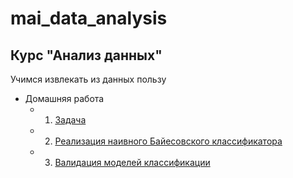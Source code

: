 # mai_data_analysis
## Курс "Анализ данных"

Учимся извлекать из данных пользу
* Домашняя работа
     * 1. [Задача](./da_hw1.ipynb)
     * 2. [Реализация наивного Байесовского классификатора](./I_probability_hw_2_naive_bayes.ipynb)
     * 3. [Валидация моделей классификации](./III_machine_learning_supervised_hw.ipynb)
